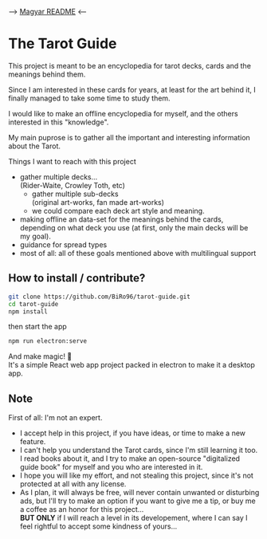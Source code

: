 --> [Magyar README](README_HUN.md) <--
# The Tarot Guide

This project is meant to be an encyclopedia for tarot decks, cards and the meanings behind them.

Since I am interested in these cards for years, at least for the art behind it, I finally managed to take some time to study them.

I would like to make an offline encyclopedia for myself, and the others interested in this "knowledge".

My main puprose is to gather all the important and interesting information about the Tarot.

Things I want to reach with this project
- gather multiple decks...  
 (Rider-Waite, Crowley Toth, etc)
    - gather multiple sub-decks  
    (original art-works, fan made art-works)
    - we could compare each deck art style and meaning.
- making offline an data-set for the meanings behind the cards, depending on what deck you use (at first, only the main decks will be my goal).
- guidance for spread types
- most of all: all of these goals mentioned above with multilingual support

## How to install / contribute? 
````bash
git clone https://github.com/BiRo96/tarot-guide.git
cd tarot-guide
npm install
````
then start the app
````bash
npm run electron:serve
````
And make magic! :sparkler:  
It's a simple React web app project packed in electron to make it a desktop app.

## Note
First of all: I'm not an expert.
- I accept help in this project, if you have ideas, or time to make a new feature.
- I can't help you understand the Tarot cards, since I'm still learning it too. I read books about it, and I try to make an open-source "digitalized guide book" for myself and you who are interested in it.
- I hope you will like my effort, and not stealing this project, since it's not protected at all with any license.
- As I plan, it will always be free, will never contain unwanted or disturbing ads, but I'll try to make an option if you want to give me a tip, or buy me a coffee as an honor for this project...  
**BUT ONLY** if I will reach a level in its developement, where I can say I feel rightful to accept some kindness of yours...  
